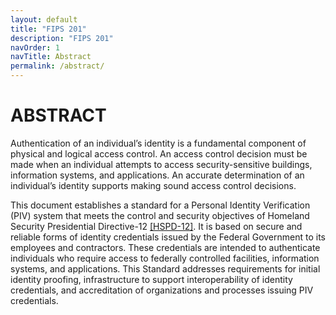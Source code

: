 ```yaml
---
layout: default
title: "FIPS 201"
description: "FIPS 201"
navOrder: 1
navTitle: Abstract
permalink: /abstract/
---
```


# ABSTRACT

Authentication of an individual’s identity is a fundamental component of physical and
logical access control. An access control decision must be made
when an individual attempts to access security-sensitive 
buildings, information systems, and applications. An 
accurate determination of an individual’s identity supports making sound access control
decisions.

This document establishes a standard for a Personal Identity Verification (PIV) system that meets the control and security objectives of Homeland Security Presidential Directive-12 [[HSPD-12]](_Appendix/references.md#ref-HSPD-12). It is based on secure and reliable forms of identity credentials issued by the Federal Government to its employees and contractors. These credentials are intended to authenticate individuals who require access to federally controlled facilities, information systems, and applications. This Standard addresses requirements for initial identity proofing, infrastructure to support interoperability of identity credentials, and accreditation of organizations and processes issuing PIV credentials.
